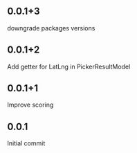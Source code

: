 ## 0.0.1+3

downgrade packages versions

## 0.0.1+2

Add getter for LatLng in PickerResultModel

## 0.0.1+1

Improve scoring 

## 0.0.1

Initial commit 